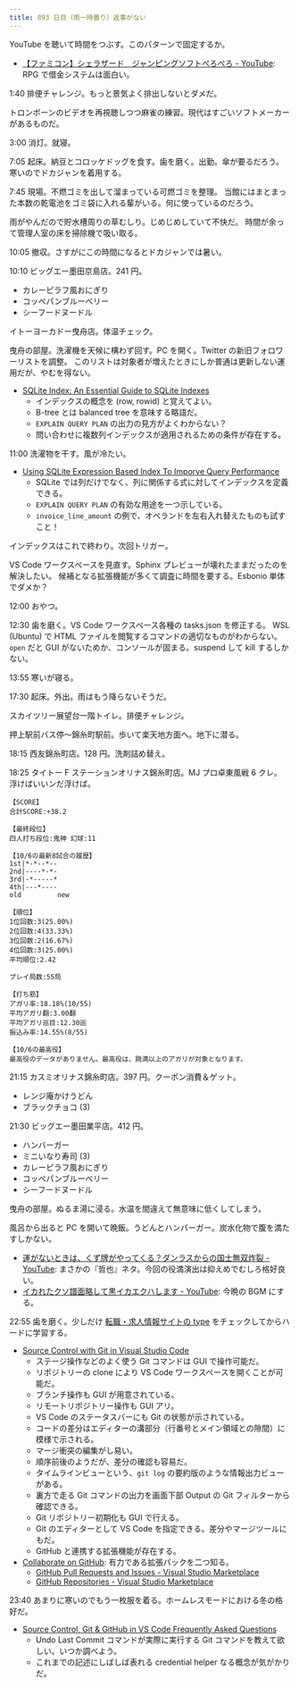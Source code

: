 ```yaml
---
title: 893 日目（雨一時曇り）返事がない
---
```


YouTube を聴いて時間をつぶす。このパターンで固定するか。

* [【ファミコン】シェラザード　ジャンピングソフトぺろぺろ - YouTube](https://www.youtube.com/watch?v=S8DeJ5Q3K8M):
  RPG で借金システムは面白い。

1:40 排便チャレンジ。もっと景気よく排出しないとダメだ。

トロンボーンのビデオを再視聴しつつ麻雀の練習。現代はすごいソフトメーカーがあるものだ。

3:00 消灯。就寝。

7:05 起床。納豆とコロッケドッグを食す。歯を磨く。出勤。傘が要るだろう。
寒いのでドカジャンを着用する。

7:45 現場。不燃ゴミを出して溜まっている可燃ゴミを整理。
当館にはまとまった本数の乾電池をゴミ袋に入れる輩がいる。何に使っているのだろう。

雨がやんだので貯水槽周りの草むしり。じめじめしていて不快だ。
時間が余って管理人室の床を掃除機で吸い取る。

10:05 撤収。さすがにこの時間になるとドカジャンでは暑い。

10:10 ビッグエー墨田京島店。241 円。

* カレーピラフ風おにぎり
* コッペパンブルーベリー
* シーフードヌードル

イトーヨーカドー曳舟店。体温チェック。

曳舟の部屋。洗濯機を天候に構わず回す。PC を開く。Twitter の新旧フォロワーリストを調整。
このリストは対象者が増えたときにしか普通は更新しない運用だが、やむを得ない。

* [SQLite Index: An Essential Guide to SQLite Indexes](https://www.sqlitetutorial.net/sqlite-index/)
  * インデックスの概念を (row, rowid) と覚えてよい。
  * B-tree とは balanced tree を意味する略語だ。
  * `EXPLAIN QUERY PLAN` の出力の見方がよくわからない？
  * 問い合わせに複数列インデックスが適用されるための条件が存在する。

11:00 洗濯物を干す。風が冷たい。

* [Using SQLite Expression Based Index To Imporve Query Performance](https://www.sqlitetutorial.net/sqlite-index-expression/)
  * SQLite では列だけでなく、列に関係する式に対してインデックスを定義できる。
  * `EXPLAIN QUERY PLAN` の有効な用途を一つ示している。
  * `invoice_line_amount` の例で、オペランドを左右入れ替えたものも試すこと！

インデックスはこれで終わり。次回トリガー。

VS Code ワークスペースを見直す。Sphinx プレビューが壊れたままだったのを解決したい。
候補となる拡張機能が多くて調査に時間を要する。Esbonio 単体でダメか？

12:00 おやつ。

12:30 歯を磨く。VS Code ワークスペース各種の tasks.json を修正する。
WSL (Ubuntu) で HTML ファイルを閲覧するコマンドの適切なものがわからない。
`open` だと GUI がないためか、コンソールが固まる。suspend して kill するしかない。

13:55 寒いが寝る。

17:30 起床。外出。雨はもう降らないそうだ。

スカイツリー展望台一階トイレ。排便チャレンジ。

押上駅前バス停～錦糸町駅前。歩いて楽天地方面へ。地下に潜る。

18:15 西友錦糸町店。128 円。洗剤詰め替え。

18:25 タイトー F ステーションオリナス錦糸町店。MJ プロ卓東風戦 6 クレ。
浮けばいいンだ浮けば。

```text
【SCORE】
合計SCORE:+38.2

【最終段位】
四人打ち段位:鬼神 幻球:11

【10/6の最新8試合の履歴】
1st|*-*--*--
2nd|----*-*-
3rd|-*-----*
4th|---*----
old         new

【順位】
1位回数:3(25.00%)
2位回数:4(33.33%)
3位回数:2(16.67%)
4位回数:3(25.00%)
平均順位:2.42

プレイ局数:55局

【打ち筋】
アガリ率:18.18%(10/55)
平均アガリ翻:3.00翻
平均アガリ巡目:12.30巡
振込み率:14.55%(8/55)

【10/6の最高役】
最高役のデータがありません。最高役は、跳満以上のアガリが対象となります。
```

21:15 カスミオリナス錦糸町店。397 円。クーポン消費＆ゲット。

* レンジ庵かけうどん
* ブラックチョコ (3)

21:30 ビッグエー墨田業平店。412 円。

* ハンバーガー
* ミニいなり寿司 (3)
* カレーピラフ風おにぎり
* コッペパンブルーベリー
* シーフードヌードル

曳舟の部屋。ぬるま湯に浸る。水温を間違えて無意味に低くしてしまう。

風呂から出ると PC を開いて晩飯。うどんとハンバーガー。炭水化物で腹を満たすしかない。

* [運がないときは、くず牌がやってくる？ダンラスからの国士無双炸裂 - YouTube](https://www.youtube.com/watch?v=s99amNT6vRI):
  まさかの『哲也』ネタ。今回の役満演出は抑えめでむしろ格好良い。
* [イカれたクソ譜面略して黒イカエクハします - YouTube](https://www.youtube.com/watch?v=Nc9aiedL88M):
  今晩の BGM にする。

22:55 歯を磨く。少しだけ [転職・求人情報サイトの type](https://type.jp/) をチェックしてからハードに学習する。

* [Source Control with Git in Visual Studio Code](https://code.visualstudio.com/docs/sourcecontrol/overview)
  * ステージ操作などのよく使う Git コマンドは GUI で操作可能だ。
  * リポジトリーの clone により VS Code ワークスペースを開くことが可能だ。
  * ブランチ操作も GUI が用意されている。
  * リモートリポジトリー操作も GUI アリ。
  * VS Code のステータスバーにも Git の状態が示されている。
  * コードの差分はエディターの溝部分（行番号とメイン領域との隙間）に模様で示される。
  * マージ衝突の編集がし易い。
  * 順序前後のようだが、差分の確認も容易だ。
  * タイムラインビューという、`git log` の要約版のような情報出力ビューがある。
  * 裏方で走る Git コマンドの出力を画面下部 Output の Git フィルターから確認できる。
  * Git リポジトリー初期化も GUI で行える。
  * Git のエディターとして VS Code を指定できる。差分やマージツールにもだ。
  * GitHub と連携する拡張機能が存在する。
* [Collaborate on GitHub](https://code.visualstudio.com/docs/sourcecontrol/github):
  有力である拡張パックを二つ知る。
  * [GitHub Pull Requests and Issues - Visual Studio Marketplace](https://marketplace.visualstudio.com/items?itemName=GitHub.vscode-pull-request-github)
  * [GitHub Repositories - Visual Studio Marketplace](https://marketplace.visualstudio.com/items?itemName=github.remotehub)

23:40 あまりに寒いのでもう一枚服を着る。ホームレスモードにおける冬の格好だ。

* [Source Control, Git &amp; GitHub in VS Code Frequently Asked Questions](https://code.visualstudio.com/docs/sourcecontrol/faq)
  * Undo Last Commit コマンドが実際に実行する Git コマンドを教えて欲しい。いつか調べよう。
  * これまでの記述にしばしば表れる credential helper なる概念が気がかりだ。
